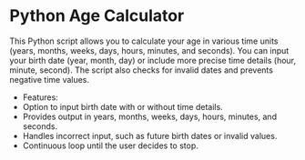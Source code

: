 # Python Age Calculator

This Python script allows you to calculate your age in various time units (years, months, weeks, days, hours, minutes, and seconds). You can input your birth date (year, month, day) or include more precise time details (hour, minute, second). The script also checks for invalid dates and prevents negative time values.

- Features:
- Option to input birth date with or without time details.
- Provides output in years, months, weeks, days, hours, minutes, and seconds.
- Handles incorrect input, such as future birth dates or invalid values.
- Continuous loop until the user decides to stop.
